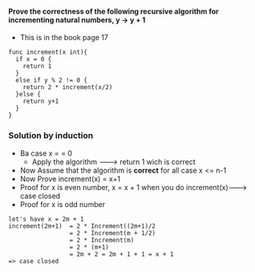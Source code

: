 #### Prove the correctness of the following recursive algorithm for incrementing natural numbers, y -> y + 1
- This is in the book page 17
```golang
func increment(x int){
  if x = 0 {
    return 1
  }
  else if y % 2 != 0 {
    return 2 * increment(x/2)
  }else {
    return y+1
  }
}
```

### Solution by induction
- Ba case x = = 0 
  - Apply the algorithm ---> return 1 wich is correct
- Now Assume that the algorithm is **correct** for all case x <= n-1
- Now Prove increment(x) = x+1
- Proof for x is even number, x = x + 1 when you do increment(x)---> case closed
- Proof for x is odd number
```
let's have x = 2m + 1
increment(2m+1)  = 2 * Increment((2m+1)/2
                 = 2 * Increment(m + 1/2)
                 = 2 * Increment(m)
                 = 2 * (m+1)
                 = 2m + 2 = 2m + 1 + 1 = x + 1
=> case closed
```
